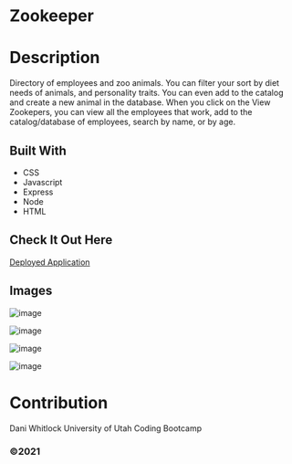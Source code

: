 # Zookeeper


# Description
Directory of employees and zoo animals. You can filter your sort by diet needs of animals, and personality traits. You can even add to the catalog and create a new animal in the database. When you click on the View Zookepers, you can view all the employees that work, add to the catalog/database of employees, search by name, or by age. 

## Built With
* CSS
* Javascript
* Express
* Node
* HTML

## Check It Out Here
[Deployed Application](https://module-11-zookeeper.herokuapp.com/animals)

## Images

![image](https://user-images.githubusercontent.com/72768805/112739521-3d07f300-8f32-11eb-8219-7bd90ef2f4a2.png)

![image](https://user-images.githubusercontent.com/72768805/112739530-45f8c480-8f32-11eb-9c1a-09ab72f9d263.png)

![image](https://user-images.githubusercontent.com/72768805/112739538-5315b380-8f32-11eb-97d8-4b2d4dca9493.png)

![image](https://user-images.githubusercontent.com/72768805/112739543-5c068500-8f32-11eb-92fb-bf61154ab3d7.png)


# Contribution
Dani Whitlock
University of Utah Coding Bootcamp

###  ©️2021 

